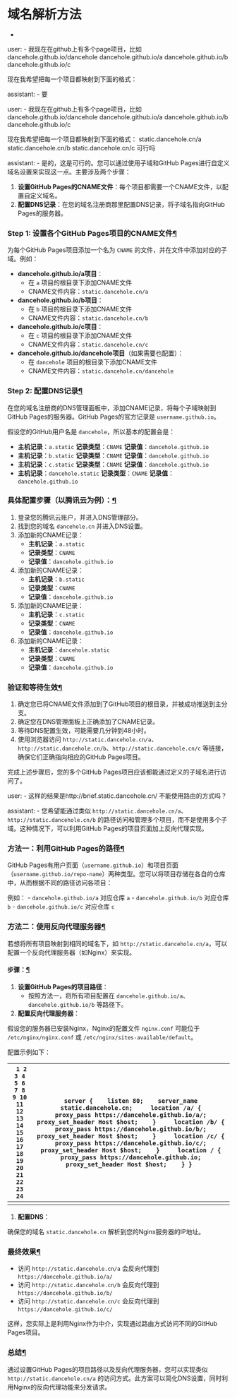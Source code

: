 # 域名解析方法

- 

user: - 我现在在github上有多个page项目，比如 dancehole.github.io/dancehole dancehole.github.io/a dancehole.github.io/b dancehole.github.io/c

现在我希望把每一个项目都映射到下面的格式：

assistant: - 要

user: - 我现在在github上有多个page项目，比如 dancehole.github.io/dancehole dancehole.github.io/a dancehole.github.io/b dancehole.github.io/c

现在我希望把每一个项目都映射到下面的格式： static.dancehole.cn/a static.dancehole.cn/b static.dancehole.cn/c 可行吗

assistant: - 是的，这是可行的。您可以通过使用子域和GitHub Pages进行自定义域名设置来实现这一点。主要涉及两个步骤：

1. **设置GitHub Pages的CNAME文件**：每个项目都需要一个CNAME文件，以配置自定义域名。
2. **配置DNS记录**：在您的域名注册商那里配置DNS记录，将子域名指向GitHub Pages的服务器。

### Step 1: 设置各个GitHub Pages项目的CNAME文件[¶](https://docs.dancehole.cn/Common/开发-通用知识/其他/域名解析方法/#step-1-github-pagescname)

为每个GitHub Pages项目添加一个名为 `CNAME` 的文件，并在文件中添加对应的子域。例如：

- **dancehole.github.io/a项目**：
  - 在 `a` 项目的根目录下添加CNAME文件
  - CNAME文件内容：`static.dancehole.cn/a`
- **dancehole.github.io/b项目**：
  - 在 `b` 项目的根目录下添加CNAME文件
  - CNAME文件内容：`static.dancehole.cn/b`
- **dancehole.github.io/c项目**：
  - 在 `c` 项目的根目录下添加CNAME文件
  - CNAME文件内容：`static.dancehole.cn/c`
- **dancehole.github.io/dancehole项目**（如果需要也配置）：
  - 在 `dancehole` 项目的根目录下添加CNAME文件
  - CNAME文件内容：`static.dancehole.cn/dancehole`

### Step 2: 配置DNS记录[¶](https://docs.dancehole.cn/Common/开发-通用知识/其他/域名解析方法/#step-2-dns)

在您的域名注册商的DNS管理面板中，添加CNAME记录，将每个子域映射到GitHub Pages的服务器。GitHub Pages的官方记录是 `username.github.io`。

假设您的GitHub用户名是 `dancehole`，所以基本的配置会是：

- **主机记录**：`a.static` **记录类型**：`CNAME` **记录值**：`dancehole.github.io`
- **主机记录**：`b.static` **记录类型**：`CNAME` **记录值**：`dancehole.github.io`
- **主机记录**：`c.static` **记录类型**：`CNAME` **记录值**：`dancehole.github.io`
- **主机记录**：`dancehole.static` **记录类型**：`CNAME` **记录值**：`dancehole.github.io`

### 具体配置步骤（以腾讯云为例）：[¶](https://docs.dancehole.cn/Common/开发-通用知识/其他/域名解析方法/#_1)

1. 登录您的腾讯云账户，并进入DNS管理部分。
2. 找到您的域名 `dancehole.cn` 并进入DNS设置。
3. 添加新的CNAME记录：
   - **主机记录**：`a.static`
   - **记录类型**：`CNAME`
   - **记录值**：`dancehole.github.io`
4. 添加新的CNAME记录：
   - **主机记录**：`b.static`
   - **记录类型**：`CNAME`
   - **记录值**：`dancehole.github.io`
5. 添加新的CNAME记录：
   - **主机记录**：`c.static`
   - **记录类型**：`CNAME`
   - **记录值**：`dancehole.github.io`
6. 添加新的CNAME记录：
   - **主机记录**：`dancehole.static`
   - **记录类型**：`CNAME`
   - **记录值**：`dancehole.github.io`

### 验证和等待生效[¶](https://docs.dancehole.cn/Common/开发-通用知识/其他/域名解析方法/#_2)

1. 确定您已将CNAME文件添加到了GitHub项目的根目录，并被成功推送到主分支。
2. 确定您在DNS管理面板上正确添加了CNAME记录。
3. 等待DNS配置生效，可能需要几分钟到48小时。
4. 使用浏览器访问 `http://static.dancehole.cn/a`、`http://static.dancehole.cn/b`、`http://static.dancehole.cn/c` 等链接，确保它们正确指向相应的GitHub Pages项目。

完成上述步骤后，您的多个GitHub Pages项目应该都能通过定义的子域名进行访问了。

user: - 这样的结果是http://brief.static.dancehole.cn/ 不能使用路由的方式吗？

assistant: - 您希望能通过类似 `http://static.dancehole.cn/a`、`http://static.dancehole.cn/b` 的路径访问和管理多个项目，而不是使用多个子域。这种情况下，可以利用GitHub Pages的项目页面加上反向代理实现。

### 方法一：利用GitHub Pages的路径[¶](https://docs.dancehole.cn/Common/开发-通用知识/其他/域名解析方法/#github-pages)

GitHub Pages有用户页面（`username.github.io`）和项目页面（`username.github.io/repo-name`）两种类型。您可以将项目存储在各自的仓库中，从而根据不同的路径访问各项目：

例如： - `dancehole.github.io/a` 对应仓库 `a` - `dancehole.github.io/b` 对应仓库 `b` - `dancehole.github.io/c` 对应仓库 `c`

### 方法二：使用反向代理服务器[¶](https://docs.dancehole.cn/Common/开发-通用知识/其他/域名解析方法/#_3)

若想将所有项目映射到相同的域名下，如 `http://static.dancehole.cn/a`，可以配置一个反向代理服务器（如Nginx）来实现。

#### 步骤：[¶](https://docs.dancehole.cn/Common/开发-通用知识/其他/域名解析方法/#_4)

1. **设置GitHub Pages的项目路径**：
   - 按照方法一，将所有项目配置在 `dancehole.github.io/a`、`dancehole.github.io/b` 等路径下。
2. **配置反向代理服务器**：

假设您的服务器已安装Nginx，Nginx的配置文件 `nginx.conf` 可能位于 `/etc/nginx/nginx.conf` 或 `/etc/nginx/sites-available/default`。

配置示例如下：

| ` 1 2 3 4 5 6 7 8 9 10 11 12 13 14 15 16 17 18 19 20 21 22 23 24` | `server {    listen 80;    server_name static.dancehole.cn;     location /a/ {        proxy_pass https://dancehole.github.io/a/;        proxy_set_header Host $host;    }     location /b/ {        proxy_pass https://dancehole.github.io/b/;        proxy_set_header Host $host;    }     location /c/ {        proxy_pass https://dancehole.github.io/c/;        proxy_set_header Host $host;    }     location / {        proxy_pass https://dancehole.github.io;        proxy_set_header Host $host;    } } ` |
| ------------------------------------------------------------ | ------------------------------------------------------------ |
|                                                              |                                                              |

1. **配置DNS**：

确保您的域名 `static.dancehole.cn` 解析到您的Nginx服务器的IP地址。

### 最终效果[¶](https://docs.dancehole.cn/Common/开发-通用知识/其他/域名解析方法/#_5)

- 访问 `http://static.dancehole.cn/a` 会反向代理到 `https://dancehole.github.io/a/`
- 访问 `http://static.dancehole.cn/b` 会反向代理到 `https://dancehole.github.io/b/`
- 访问 `http://static.dancehole.cn/c` 会反向代理到 `https://dancehole.github.io/c/`

这样，您实际上是利用Nginx作为中介，实现通过路由方式访问不同的GitHub Pages项目。

### 总结[¶](https://docs.dancehole.cn/Common/开发-通用知识/其他/域名解析方法/#_6)

通过设置GitHub Pages的项目路径以及反向代理服务器，您可以实现类似 `http://static.dancehole.cn/a` 的访问方式。此方案可以简化DNS设置，同时利用Nginx的反向代理功能来分发请求。